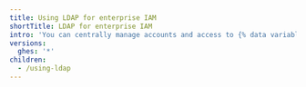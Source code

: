 ```yaml
---
title: Using LDAP for enterprise IAM
shortTitle: LDAP for enterprise IAM
intro: 'You can centrally manage accounts and access to {% data variables.location.product_location %} by integrating with your existing LDAP directory.'
versions:
  ghes: '*'
children:
  - /using-ldap
---
```



